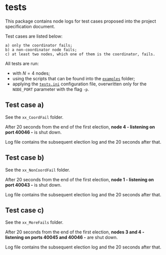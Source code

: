 # tests

This package contains node logs for test cases proposed into the project specification document.

Test cases are listed below:

    a) only the coordinator fails;
    b) a non-coordinator node fails;
    c) at least two nodes, which one of them is the coordinator, fails.

All tests are run:
- with $N = 4$ nodes;
- using the scripts that can be found into the [`examples`](https://github.com/massimostanzione/distributed-election/tree/main/examples) folder;
- applying the [`tests.ini`](https://github.com/massimostanzione/distributed-election/tree/main/configs/tests.ini) configuration file, overwritten only for the `NODE_PORT` parameter with the flag `-p`.

## Test case a)
See the `xx_CoordFail` folder.

After 20 seconds from the end of the first election, **node 4 - listening on port 40046 -** is shut down.

Log file contains the subsequent election log and the 20 seconds after that.

## Test case b)
See the `xx_NonCoordFail` folder.

After 20 seconds from the end of the first election, **node 1 - listening on port 40043 -** is shut down.

Log file contains the subsequent election log and the 20 seconds after that.

## Test case c)
See the `xx_MoreFails` folder.

After 20 seconds from the end of the first election, **nodes 3 and 4 - listening on ports 40045 and 40046 -** are shut down.

Log file contains the subsequent election log and the 20 seconds after that.
